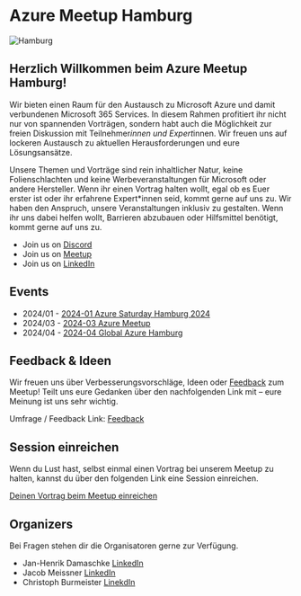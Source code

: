 # Azure Meetup Hamburg

![Hamburg](image.png)

## **Herzlich Willkommen beim Azure Meetup Hamburg!**

Wir bieten einen Raum für den Austausch zu Microsoft Azure und damit verbundenen Microsoft 365 Services.
In diesem Rahmen profitiert ihr nicht nur von spannenden Vorträgen, sondern habt auch die Möglichkeit zur freien Diskussion mit Teilnehmer*innen und Expert*innen. Wir freuen uns auf lockeren Austausch zu aktuellen Herausforderungen und eure Lösungsansätze.

Unsere Themen und Vorträge sind rein inhaltlicher Natur, keine Folienschlachten und keine Werbeveranstaltungen für Microsoft oder andere Hersteller.
Wenn ihr einen Vortrag halten wollt, egal ob es Euer erster ist oder ihr erfahrene Expert*innen seid, kommt gerne auf uns zu.
Wir haben den Anspruch, unsere Veranstaltungen inklusiv zu gestalten. Wenn ihr uns dabei helfen wollt, Barrieren abzubauen oder Hilfsmittel benötigt, kommt gerne auf uns zu.

- Join us on [Discord](https://discord.gg/qyesDtdh)
- Join us on [Meetup](https://www.meetup.com/de-DE/azure-meetup-hamburg/)
- Join us on [LinkedIn](https://www.linkedin.com/groups/12986759/)

## Events

- 2024/01 - [2024-01 Azure Saturday Hamburg 2024](https://github.com/it-insights/azure-meetup-hamburg/tree/main/2024-01-Azure%20Saturday%20Hamburg%202024)
- 2024/03 - [2024-03 Azure Meetup](https://www.meetup.com/azure-meetup-hamburg/events/299427898/)
- 2024/04 - [2024-04 Global Azure Hamburg](https://www.meetup.com/azure-meetup-hamburg/events/299428711/)

## Feedback & Ideen

Wir freuen uns über Verbesserungsvorschläge, Ideen oder [Feedback](https://forms.office.com/e/yvGnX99a9P) zum Meetup! Teilt uns eure Gedanken über den nachfolgenden Link mit – eure Meinung ist uns sehr wichtig.

Umfrage / Feedback Link: [Feedback](https://forms.office.com/e/yvGnX99a9P)

## Session einreichen

Wenn du Lust hast, selbst einmal einen Vortrag bei unserem Meetup zu halten, kannst du über den folgenden Link eine Session einreichen.

[Deinen Vortrag beim Meetup einreichen](https://sessionize.com/azure-meetup-hamburg/)

## Organizers

Bei Fragen stehen dir die Organisatoren gerne zur Verfügung.

- Jan-Henrik Damaschke [LinkedIn](https://www.linkedin.com/in/jan-henrik-damaschke/)
- Jacob Meissner  [LinkedIn](https://www.linkedin.com/in/jacob-mei%C3%9Fner-3799b6134/)
- Christoph Burmeister [LinekdIn](https://www.linkedin.com/in/chrburmeister/)
